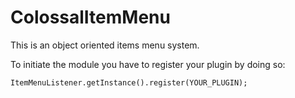 # ColossalItemMenu

This is an object oriented items menu system.

To initiate the module you have to register your plugin by doing so:
```
ItemMenuListener.getInstance().register(YOUR_PLUGIN);
```
